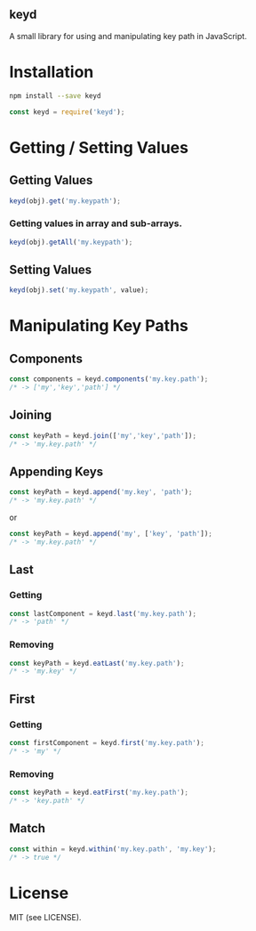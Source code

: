 keyd
----

A small library for using and manipulating key path in JavaScript.

# Installation

````bash
npm install --save keyd
````

````javascript
const keyd = require('keyd');
````
    
# Getting / Setting Values

## Getting Values

````javascript
keyd(obj).get('my.keypath');
````

### Getting values in array and sub-arrays.

````javascript
keyd(obj).getAll('my.keypath');
````

## Setting Values

````javascript
keyd(obj).set('my.keypath', value);
````

# Manipulating Key Paths

## Components

````javascript
const components = keyd.components('my.key.path');
/* -> ['my','key','path'] */
````

## Joining

````javascript
const keyPath = keyd.join(['my','key','path']);
/* -> 'my.key.path' */
````

## Appending Keys

````javascript
const keyPath = keyd.append('my.key', 'path');
/* -> 'my.key.path' */
````

or

````javascript
const keyPath = keyd.append('my', ['key', 'path']);
/* -> 'my.key.path' */
````

## Last

### Getting

````javascript
const lastComponent = keyd.last('my.key.path');
/* -> 'path' */
````

### Removing

````javascript
const keyPath = keyd.eatLast('my.key.path');
/* -> 'my.key' */
````

## First

### Getting

````javascript
const firstComponent = keyd.first('my.key.path');
/* -> 'my' */
````

### Removing

````javascript
const keyPath = keyd.eatFirst('my.key.path');
/* -> 'key.path' */
````

## Match

````javascript
const within = keyd.within('my.key.path', 'my.key');
/* -> true */
````

# License

MIT (see LICENSE).
